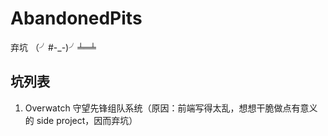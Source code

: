 # AbandonedPits
弃坑  （╯#-_-)╯╧═╧

## 坑列表

1. Overwatch 守望先锋组队系统（原因：前端写得太乱，想想干脆做点有意义的 side project，因而弃坑）
